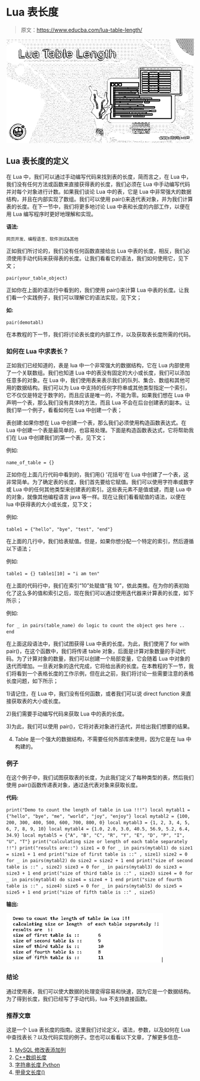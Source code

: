 # Lua 表长度

> 原文：<https://www.educba.com/lua-table-length/>

![Lua Table Length](img/1d1c3de8129292d0cd6d659ecd4382b5.png)



## Lua 表长度的定义

在 Lua 中，我们可以通过手动编写代码来找到表的长度，简而言之，在 Lua 中，我们没有任何方法或函数来直接获得表的长度，我们必须在 Lua 中手动编写代码并对每个对象进行计数。如果我们谈论 Lua 中的表，它是 Lua 中非常强大的数据结构，并且在内部实现了数组。我们可以使用 pair()来迭代表对象，并为我们计算表的长度。在下一节中，我们将更多地讨论 Lua 中表和长度的内部工作，以便在用 Lua 编写程序时更好地理解和实现。

**语法:**

<small>网页开发、编程语言、软件测试&其他</small>

正如我们所讨论的，我们没有任何函数直接给出 Lua 中表的长度，相反，我们必须使用手动代码来获得表的长度。让我们看看它的语法，我们如何使用它，见下文；

`pair(your_table_object)`

正如你在上面的语法行中看到的，我们使用 pair()来计算 Lua 中表的长度。让我们看一个实践例子，我们可以理解它的语法实现，见下文；

**如:**

`pair(demotabl)`

在本教程的下一节，我们将讨论表长度的内部工作，以及获取表长度所需的代码。

### 如何在 Lua 中求表长？

正如我们已经知道的，表是 lua 中一个非常强大的数据结构，它在 Lua 内部使用了一个关联数组。我们也知道 Lua 中的表没有固定的大小或长度，我们可以添加任意多的对象。在 Lua 中，我们使用表来表示我们的队列、集合、数组和其他可用的数据结构。我们可以为 Lua 中支持的任何字符串或其他类型指定一个索引，它不仅仅是特定于数字的，而且应该是唯一的，不能为零。如果我们想在 Lua 中声明一个表，那么我们没有具体的方法，而且 Lua 不会在后台创建表的副本。让我们举一个例子，看看如何在 Lua 中创建一个表；

表创建:如果你想在 Lua 中创建一个表，那么我们必须使用构造函数表达式。在 Lua 中创建一个表是最简单的，也容易处理。下面是构造函数表达式，它将帮助我们在 Lua 中创建我们的第一个表，见下文；

例如:

`name_of_table = {}`

正如你在上面几行代码中看到的，我们用{} '花括号'在 Lua 中创建了一个表，这非常简单。为了确定表的长度，我们首先要给它赋值。我们可以使用字符串或数字或 Lua 中的任何其他类型来创建表的索引。这些表元素不是值或键，而是 Lua 中的对象，就像其他编程语言 java 等一样。现在让我们看看赋值的语法，以便在 lua 中获得表的大小或长度，见下文；

例如:

`table1 = {"hello", "bye", "test", "end"}`

在上面的几行中，我们给表赋值。但是，如果你想分配一个特定的索引，然后遵循以下语法；

例如:

`table1 = {}
table1[10] = "i am ten"`

在上面的代码行中，我们在索引“10”处赋值“我 10”，依此类推。在为你的表初始化了这么多的值和索引之后，现在我们可以通过使用迭代器来计算表的长度，如下所示；

例如:

`for _ in pairs(table_name) do logic to count the object ges here .. end`

在上面这段语法中，我们试图获得 Lua 中表的长度。为此，我们使用了 for with pair()，在这个函数中，我们将传递 table 对象，后面是计算对象数量的手动代码。为了计算对象的数量，我们可以创建一个局部变量，它会随着 Lua 中对象的迭代而增加。一旦表对象的迭代完成，它将给出表的长度。在本教程的下一节，我们将看到一个表格长度的工作示例，但在此之前，我们将讨论一些需要注意的表格长度问题，如下所示；

1)请记住，在 Lua 中，我们没有任何函数，或者我们可以说 direct function 来直接获取表的大小或长度。

2)我们需要手动编写代码来获取 Lua 中的表的长度。

3)为此，我们可以使用 pair()，它将对表对象进行迭代，并给出我们想要的结果。

4) Table 是一个强大的数据结构，不需要任何外部库来使用，因为它是在 lua 中构建的。

### 例子

在这个例子中，我们试图获取表的长度，为此我们定义了每种类型的表，然后我们使用 pair()函数传递表对象，通过迭代表对象来获取长度。

**代码:**

`print("Demo to count the length of table in Lua !!!")
local mytabl1 = {"hello", "bye", "me", "world", "joy", "enjoy"}
local mytabl2 = {100, 200, 300, 400, 500, 600, 700, 800, 0}
local mytabl3 = {1, 2, 3, 4, 5, 6, 7, 8, 9, 10}
local mytabl4 = {1.0, 2.0, 3.0, 40.5, 56.9, 5.2, 6.4, 34.9}
local mytabl5 = {"A", "B", "C", "R", "Y", "E", "D", "P", "I", "U", "T"}
print("calculating size or length of each table separately !!")
print("results are::")
size1 = 0
for _ in pairs(mytabl1) do size1 = size1 + 1 end
print("size of first table is ::" , size1)
size2 = 0
for _ in pairs(mytabl2) do size2 = size2 + 1 end
print("size of second table is ::" , size2)
size3 = 0
for _ in pairs(mytabl3) do size3 = size3 + 1 end
print("size of third table is ::" , size3)
size4 = 0
for _ in pairs(mytabl4) do size4 = size4 + 1 end
print("size of fourth table is ::" , size4)
size5 = 0
for _ in pairs(mytabl5) do size5 = size5 + 1 end
print("size of fifth table is ::" , size5)`

**输出:**

![lua table length 1](img/bf8d86e1ac2d2c6c56b000ac34b532e0.png)



### 结论

通过使用表，我们可以使大数据的处理变得容易和快速，因为它是一个数据结构。为了得到长度，我们已经写了手动代码，lua 不支持直接函数。

### 推荐文章

这是一个 Lua 表长度的指南。这里我们讨论定义，语法，参数，以及如何在 Lua 中查找表长？以及代码实现的例子。您也可以看看以下文章，了解更多信息–

1.  [MySQL 修改表添加列](https://www.educba.com/mysql-alter-table-add-column/)
2.  [C++数组长度](https://www.educba.com/c-plus-plus-length-of-array/)
3.  [字符串长度 Python](https://www.educba.com/string-length-python/)
4.  [甲骨文长度()](https://www.educba.com/oracle-length/)






